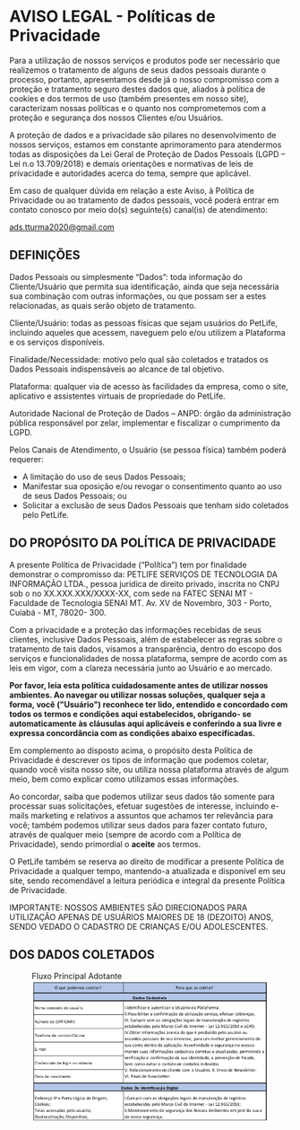 # AVISO LEGAL - Políticas de Privacidade
Para a utilização de nossos serviços e produtos pode ser necessário que realizemos o
tratamento de alguns de seus dados pessoais durante o processo, portanto, apresentamos
desde já o nosso compromisso com a proteção e tratamento seguro destes dados que,
aliados à política de cookies e dos termos de uso (também presentes em nosso site),
caracterizam nossas políticas e o quanto nos comprometemos com a proteção e segurança
dos nossos Clientes e/ou Usuários.

A proteção de dados e a privacidade são pilares no desenvolvimento de nossos serviços,
estamos em constante aprimoramento para atendermos todas as disposições da Lei Geral
de Proteção de Dados Pessoais (LGPD – Lei n.o 13.709/2018) e demais orientações e
normativas de leis de privacidade e autoridades acerca do tema, sempre que aplicável.

Em caso de qualquer dúvida em relação a este Aviso, à Política de Privacidade ou ao
tratamento de dados pessoais, você poderá entrar em contato conosco por meio do(s)
seguinte(s) canal(is) de atendimento:

ads.tturma2020@gmail.com

## DEFINIÇÕES
Dados Pessoais ou simplesmente “Dados”: toda informação do Cliente/Usuário que permita
sua identificação, ainda que seja necessária sua combinação com outras informações, ou que
possam ser a estes relacionadas, as quais serão objeto de tratamento.

Cliente/Usuário: todas as pessoas físicas que sejam usuários do PetLife, incluindo aqueles
que acessem, naveguem pelo e/ou utilizem a Plataforma e os serviços disponíveis.

Finalidade/Necessidade: motivo pelo qual são coletados e tratados os Dados Pessoais
indispensáveis ao alcance de tal objetivo.

Plataforma: qualquer via de acesso às facilidades da empresa, como o site, aplicativo e
assistentes virtuais de propriedade do PetLife.

Autoridade Nacional de Proteção de Dados – ANPD: órgão da administração pública
responsável por zelar, implementar e fiscalizar o cumprimento da LGPD.

Pelos Canais de Atendimento, o Usuário (se pessoa física) também poderá requerer:
* A limitação do uso de seus Dados Pessoais;
* Manifestar sua oposição e/ou revogar o consentimento quanto ao uso de seus Dados
Pessoais; ou
* Solicitar a exclusão de seus Dados Pessoais que tenham sido coletados pelo PetLife.

## DO PROPÓSITO DA POLÍTICA DE PRIVACIDADE
A presente Política de Privacidade (“Política”) tem por finalidade demonstrar o compromisso
da: PETLIFE SERVIÇOS DE TECNOLOGIA DA INFORMAÇÃO LTDA., pessoa jurídica de direito
privado, inscrita no CNPJ sob o no XX.XXX.XXX/XXXX-XX, com sede na FATEC SENAI MT -
Faculdade de Tecnologia SENAI MT. Av. XV de Novembro, 303 - Porto, Cuiabá - MT, 78020-
300.

Com a privacidade e a proteção das informações recebidas de seus clientes, inclusive Dados
Pessoais, além de estabelecer as regras sobre o tratamento de tais dados, visamos a
transparência, dentro do escopo dos serviços e funcionalidades de nossa plataforma, sempre
de acordo com as leis em vigor, com a clareza necessária junto ao Usuário e ao mercado.

**Por favor, leia esta política cuidadosamente antes de utilizar nossos ambientes. Ao navegar
ou utilizar nossas soluções, qualquer seja a forma, você ("Usuário") reconhece ter lido,
entendido e concordado com todos os termos e condições aqui estabelecidos, obrigando-
se automaticamente às cláusulas aqui aplicáveis e conferindo a sua livre e expressa
concordância com as condições abaixo especificadas.**

Em complemento ao disposto acima, o propósito desta Política de Privacidade é descrever
os tipos de informação que podemos coletar, quando você visita nosso site, ou utiliza nossa
plataforma através de algum meio, bem como explicar como utilizamos essas informações.

Ao concordar, saiba que podemos utilizar seus dados tão somente para processar suas
solicitações, efetuar sugestões de interesse, incluindo e-mails marketing e relativos a
assuntos que achamos ter relevância para você; também podemos utilizar seus dados para
fazer contato futuro, através de qualquer meio (sempre de acordo com a Política de
Privacidade), sendo primordial o **aceite** aos termos.

O PetLife também se reserva ao direito de modificar a presente Política de Privacidade a
qualquer tempo, mantendo-a atualizada e disponível em seu site, sendo recomendável a
leitura periódica e integral da presente Política de Privacidade.

IMPORTANTE: NOSSOS AMBIENTES SÃO DIRECIONADOS PARA UTILIZAÇÃO APENAS DE
USUÁRIOS MAIORES DE 18 (DEZOITO) ANOS, SENDO VEDADO O CADASTRO DE CRIANÇAS
E/OU ADOLESCENTES.

## DOS DADOS COLETADOS
<figure>
<figcaption>Fluxo Principal Adotante</figcaption>
<img src="https://github.com/TurmaADS2020/PetLife/blob/main/documentation/images/attachment/table1_politica_privacidade.png?raw=true">
</figure>